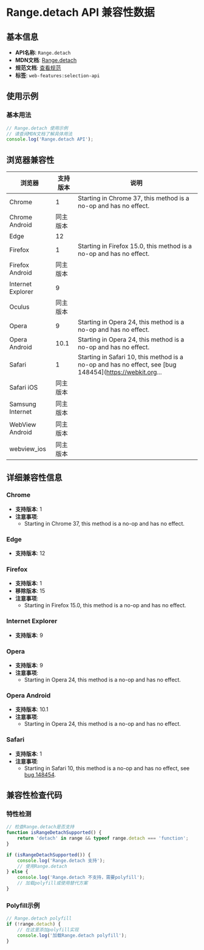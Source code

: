 # Range.detach API 兼容性数据

## 基本信息

- **API名称**: `Range.detach`
- **MDN文档**: [Range.detach](https://developer.mozilla.org/docs/Web/API/Range/detach)
- **规范文档**: [查看规范](https://dom.spec.whatwg.org/#dom-range-detach)
- **标签**: `web-features:selection-api`

## 使用示例

### 基本用法

```javascript
// Range.detach 使用示例
// 请查阅MDN文档了解具体用法
console.log('Range.detach API');
```

## 浏览器兼容性

| 浏览器 | 支持版本 | 说明 |
|--------|----------|------|
| Chrome | 1 | Starting in Chrome 37, this method is a no-op and has no effect. |
| Chrome Android | 同主版本 |  |
| Edge | 12 |  |
| Firefox | 1 | Starting in Firefox 15.0, this method is a no-op and has no effect. |
| Firefox Android | 同主版本 |  |
| Internet Explorer | 9 |  |
| Oculus | 同主版本 |  |
| Opera | 9 | Starting in Opera 24, this method is a no-op and has no effect. |
| Opera Android | 10.1 | Starting in Opera 24, this method is a no-op and has no effect. |
| Safari | 1 | Starting in Safari 10, this method is a no-op and has no effect, see [bug 148454](https://webkit.org... |
| Safari iOS | 同主版本 |  |
| Samsung Internet | 同主版本 |  |
| WebView Android | 同主版本 |  |
| webview_ios | 同主版本 |  |

## 详细兼容性信息

### Chrome

- **支持版本**: 1
- **注意事项**:
  - Starting in Chrome 37, this method is a no-op and has no effect.

### Edge

- **支持版本**: 12

### Firefox

- **支持版本**: 1
- **移除版本**: 15
- **注意事项**:
  - Starting in Firefox 15.0, this method is a no-op and has no effect.

### Internet Explorer

- **支持版本**: 9

### Opera

- **支持版本**: 9
- **注意事项**:
  - Starting in Opera 24, this method is a no-op and has no effect.

### Opera Android

- **支持版本**: 10.1
- **注意事项**:
  - Starting in Opera 24, this method is a no-op and has no effect.

### Safari

- **支持版本**: 1
- **注意事项**:
  - Starting in Safari 10, this method is a no-op and has no effect, see [bug 148454](https://webkit.org/b/148454).

## 兼容性检查代码

### 特性检测

```javascript
// 检查Range.detach是否支持
function isRangeDetachSupported() {
    return 'detach' in range && typeof range.detach === 'function';
}

if (isRangeDetachSupported()) {
    console.log('Range.detach 支持');
    // 使用Range.detach
} else {
    console.log('Range.detach 不支持，需要polyfill');
    // 加载polyfill或使用替代方案
}
```

### Polyfill示例

```javascript
// Range.detach polyfill
if (!range.detach) {
    // 在这里添加polyfill实现
    console.log('加载Range.detach polyfill');
}
```

